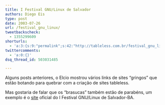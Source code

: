```yaml
---
title: I Festival GNU/Linux de Salvador
authors: Diego Eis
type: post
date: 2003-07-26
url: /festival_gnu_linux/
tweetbackscheck:
  - 1355299609
shorturls:
  - 'a:3:{s:9:"permalink";s:42:"http://tableless.com.br/festival_gnu_linux";s:7:"tinyurl";s:26:"http://tinyurl.com/3spklln";s:4:"isgd";s:19:"http://is.gd/9IiSGe";}'
twittercomments:
  - 'a:0:{}'
dsq_thread_id: 503031485

---
```

Alguns posts anteriores, o Elcio mostrou vários links de sites &#8220;gringos&#8221; que estão botando para quebrar com a criação de sites tableless.
              
Mas gostaria de falar que os &#8220;brasucas&#8221; também estão de parabéns, um exemplo é o [site][1] oficial do I Festival GNU/Linux de Salvador-BA.

 [1]: http://www.gnulinux.im.ufba.br "I Festival GNU/Linux"